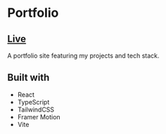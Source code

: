 # Portfolio

## [Live](https://ccolds.github.io/portfolio/)

A portfolio site featuring my projects and tech stack.

## Built with
- React
- TypeScript
- TailwindCSS
- Framer Motion
- Vite
